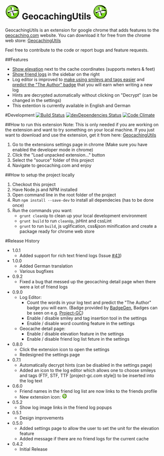 # ![](source/img/appIcon/appIcon48.png) GeocachingUtils ![](source/img/appIcon/appIcon48.png) 
GeocachingUtils is an extension for google chrome that adds features to the  [geocaching.com](http://www.geocaching.com) website. You can download it for free from the chrome web store: [GeocachingUtils](https://chrome.google.com/webstore/detail/geocaching-utils/aiddapoflafkbecobkoiakgagaijacaa)

Feel free to contribute to the code or report bugs and feature requests.

##Features
- [Show elevation](readMeResources/ElevationFeature.png)  next to the cache coordinates (supports meters & feet)
- [Show friend logs](readMeResources/FriendListFeature.gif) in the sidebar on the right
- Log editor is improved to [make using smileys and tags easier](readMeResources/EditorEnhancementFeature.gif) and [predict the "The Author" badge](readMeResources/EditorEnhancementWordCountFeature.gif) that you will earn when writing a new log
- Hints are decrypted automatically without clicking on "Decrypt" (can be changed in the settings)
- This extention is currently available in English and German

#Development [![Build Status](https://travis-ci.org/ControlTheBit/geocachingUtils.svg?branch=master)](https://travis-ci.org/ControlTheBit/geocachingUtils) [![devDependencies Status](https://david-dm.org/ControlTheBit/geocachingUtils/dev-status.svg)](https://david-dm.org/ControlTheBit/geocachingUtils?type=dev) [![Code Climate](https://codeclimate.com/github/ControlTheBit/geocachingUtils/badges/gpa.svg)](https://codeclimate.com/github/ControlTheBit/geocachingUtils)

##How to run this extension
Note: This is only needed if you are working on the extension and want to try something on your local machine. If you just want to download and use the extension, get it from here: [GeocachingUtils](https://chrome.google.com/webstore/detail/geocaching-utils/aiddapoflafkbecobkoiakgagaijacaa)

1. Go to the extensions settings page in chrome (Make sure you have enabled the developer mode in chrome)
2. Click the "Load unpacked extension..." button
3. Select the "source" folder of this project
4. Navigate to geocaching.com and enjoy

##How to setup the project locally
1. Checkout this project
2. Have Node.js and NPM installed
3. Open command line in the root folder of the project
4. Run `npm install --save-dev` to install all dependecies (has to be done once)
5. Run the commands you want:
	- `grunt cleanUp` to clean up your local development environment
	- `grunt build` to run `cleanUp`, jsHint and cssLint
	- `grunt` to run `build`, js uglification, css&json minification and create a package ready for chrome web store

#Release History
- 1.0.1
	- Added support for rich text friend logs (Issue [#43](/../../issues/43))
- 1.0.0
	- Added German translation
	- Various bugfixes
- 0.9.2
	- Fixed a bug that messed up the geocaching detail page when there were a lot of friend logs
- 0.9.0
	- Log Editor:
		- Count the words in your log text and predict the "The Author" badge you will earn. (Badge provided by [BadgeGen](http://www.badgegen.com/), Badges can be seen on e.g. [Project-GC](http://www.project-gc.com/))
		- Enable / disable smiley and tag insertion tool in the settings
		- Enable / disable word counting feature in the settings
	- Geocache detail page:
		- Enable / disable elevation feature in the settings
		- Enable / disable friend log list feture in the settings
- 0.8.0
	- Click the extension icon to open the settings
	- Redesigned the settings page
- 0.7.1
	- Automatically decrypt hints (can be disabled in the settings page)
	- Added an icon to the log editor which allows one to choose smileys and tags (FTF, STF, TTF [project-gc.com style]) to be inserted into the log text
- 0.6.0
	- Friend names in the friend log list are now links to the friends profile
	- New extension icon: ![](source/img/appIcon/appIcon16.png) 
- 0.5.2
	- Show log image links in the friend log popups
- 0.5.1
	- Design improvements
- 0.5.0
	- Added settings page to allow the user to set the unit for the elevation feature
	- Added message if there are no friend logs for the current cache
- 0.4.2
	- Initial Release
